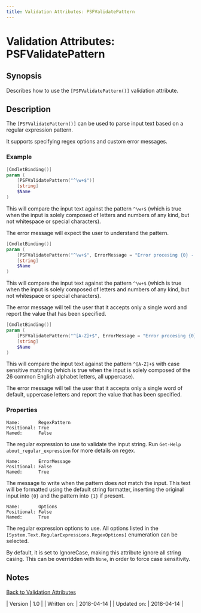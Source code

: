 ```yaml
---
title: Validation Attributes: PSFValidatePattern
---
```

# Validation Attributes: PSFValidatePattern
## Synopsis

Describes how to use the `[PSFValidatePattern()]` validation attribute.

## Description

The `[PSFValidatePattern()]` can be used to parse input text based on a regular expression pattern.

It supports specifying regex options and custom error messages.

### Example
```powershell
[CmdletBinding()]
param (
    [PSFValidatePattern("^\w+$")]
    [string]
    $Name
)
```
This will compare the input text against the pattern `^\w+$` (which is true when the input is solely composed of letters and numbers of any kind, but not whitespace or special characters).

The error message will expect the user to understand the pattern.

```powershell
[CmdletBinding()]
param (
    [PSFValidatePattern("^\w+$", ErrorMessage = "Error procesing {0} - input must be a single word")]
    [string]
    $Name
)
```
This will compare the input text against the pattern `^\w+$` (which is true when the input is solely composed of letters and numbers of any kind, but not whitespace or special characters).

The error message will tell the user that it accepts only a single word and report the value that has been specified.

```powershell
[CmdletBinding()]
param (
    [PSFValidatePattern("^[A-Z]+$", ErrorMessage = "Error procesing {0} - input must only consist of the default 26 letters (A-Z), uppercase only", Options = "None")]
    [string]
    $Name
)
```
This will compare the input text against the pattern `^[A-Z]+$` with case sensitive matching (which is true when the input is solely composed of the 26 common English alphabet letters, all uppercase).

The error message will tell the user that it accepts only a single word of default, uppercase letters and report the value that has been specified.

### Properties

```
Name:       RegexPattern
Positional: True
Named:      False
```
The regular expression to use to validate the input string. Run `Get-Help about_regular_expression` for more details on regex.

```
Name:       ErrorMessage
Positional: False
Named:      True
```
The message to write when the pattern does _not_ match the input. This text will be formatted using the default string formatter, inserting the original input into `{0}` and the pattern into `{1}` if present.

```
Name:       Options
Positional: False
Named:      True
```
The regular expression options to use. All options listed in the `[System.Text.RegularExpressions.RegexOptions]` enumeration can be selected.

By default, it is set to IgnoreCase, making this attribute ignore all string casing. This can be overridden with `None`, in order to force case sensitivity.

## Notes
[Back to Validation Attributes](http://psframework.org/documentation/documents/psframework/validation-attributes.html)

| Version | 1.0 |
| Written on: | 2018-04-14 |
| Updated on: | 2018-04-14 |